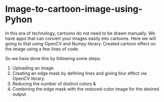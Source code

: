 # Image-to-cartoon-image-using-Pyhon
In this era of technology, cartoons do not need to be drawn manually. We have apps that can convert your images easily into cartoons. Here we will going to that using OpenCV and Numpy library.
Created cartoon effect on the image using a few lines of code.

So we have done this by following some steps:
1. Uploading an image
2. Creating an edge mask by defining lines and giving blur effect via OpenCV library.
3. Reducing the number of distinct colors &
4. Combining the edge mask with the reduced-color image for the desired output.
